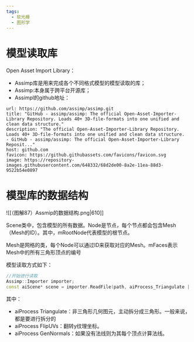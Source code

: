```yaml
---
tags:
  - 软光栅
  - 图形学
---
```


# 模型读取库

Open Asset Import Library：
- Assimp库是用来完成各个不同格式模型的模型读取的库；
- Assimp:本身属于跨平台开源库；
- Assimpl的github地址：
```cardlink
url: https://github.com/assimp/assimp.git
title: "GitHub - assimp/assimp: The official Open-Asset-Importer-Library Repository. Loads 40+ 3D-file-formats into one unified and clean data structure."
description: "The official Open-Asset-Importer-Library Repository. Loads 40+ 3D-file-formats into one unified and clean data structure.  - GitHub - assimp/assimp: The official Open-Asset-Importer-Library Reposit..."
host: github.com
favicon: https://github.githubassets.com/favicons/favicon.svg
image: https://repository-images.githubusercontent.com/648332/68d2de00-8a2e-11ea-88d3-9522b54e0897
```

# 模型库的数据结构

![[（图解87）Assmip的数据结构.png|610]]

Scene类中，包含模型的所有数据。Node是节点，每个节点都会包含Mesh（Mesh的ID）。其中，mRootNode代表模型的根节点。 

Mesh是网格的类，每个Node可以通过ID来获取对应的Mesh。mFaces表示Mesh中的所有三角形顶点的编号

模型读取方式如下：
```Cpp
//开始进行读取
Assimp::Importer importer;
const aiScene* scene = importer.ReadFile(path, aiProcess_Triangulate | aiProcess_FlipUVs | aiProcess_GenNormals);
```
其中：
- aiProcess Triangulate：非三角形几何图元，主动拆分成三角形。一般来说，都是要进行拆分的
- aiProcess FlipUVs：翻转y纹理坐标。
- aiProcess GenNormals：如果没有法线则为其每个顶点计算法线。 